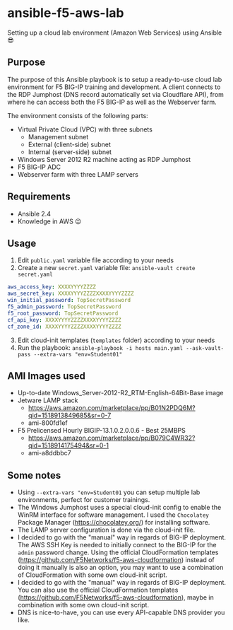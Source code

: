 # ansible-f5-aws-lab
Setting up a cloud lab environment (Amazon Web Services) using Ansible :sunglasses:
## Purpose
The purpose of this Ansible playbook is to setup a ready-to-use cloud lab environment for F5 BIG-IP training and development. A client connects to the RDP Jumphost (DNS record automatically set via Cloudflare API), from where he can access both the F5 BIG-IP as well as the Webserver farm. 

The environment consists of the following parts:
* Virtual Private Cloud (VPC) with three subnets
  * Management subnet
  * External (client-side) subnet
  * Internal (server-side) subnet
* Windows Server 2012 R2 machine acting as RDP Jumphost
* F5 BIG-IP ADC
* Webserver farm with three LAMP servers 

## Requirements
* Ansible 2.4
* Knowledge in AWS :wink:
## Usage
1. Edit `public.yaml` variable file according to your needs
2. Create a new `secret.yaml` variable file: `ansible-vault create secret.yaml`
```yaml
aws_access_key: XXXXYYYYZZZZ
aws_secret_key: XXXXYYYYZZZZXXXXYYYYZZZZ
win_initial_password: TopSecretPassword
f5_admin_password: TopSecretPassword
f5_root_password: TopSecretPassword
cf_api_key: XXXXYYYYZZZZXXXXYYYYZZZZ
cf_zone_id: XXXXYYYYZZZZXXXXYYYYZZZZ
```
3. Edit cloud-init templates (`templates` folder) according to your needs
4. Run the playbook: `ansible-playbook -i hosts main.yaml --ask-vault-pass --extra-vars "env=Student01"`

## AMI Images used
- Up-to-date Windows_Server-2012-R2_RTM-English-64Bit-Base image
- Jetware LAMP stack
  - https://aws.amazon.com/marketplace/pp/B01N2PDQ6M?qid=1518913849685&sr=0-7
  - ami-800fd1ef
- F5 Prelicensed Hourly BIGIP-13.1.0.2.0.0.6 - Best 25MBPS
  - https://aws.amazon.com/marketplace/pp/B079C4WR32?qid=1518914175494&sr=0-1
  - ami-a8ddbbc7

## Some notes
- Using `--extra-vars "env=Student01` you can setup multiple lab environments, perfect for customer trainings.
- The Windows Jumphost uses a special cloud-init config to enable the WinRM interface for software management. I used the `Chocolatey` Package Manager (https://chocolatey.org/) for installing software. 
- The LAMP server configuration is done via the cloud-init file. 
- I decided to go with the "manual" way in regards of BIG-IP deployment. The AWS SSH Key is needed to initially connect to the BIG-IP for the `admin` password change. Using the official CloudFormation templates (https://github.com/F5Networks/f5-aws-cloudformation) instead of doing it manually is also an option, you may want to use a combination of CloudFormation with some own cloud-init script. 
- I decided to go with the "manual" way in regards of BIG-IP deployment. You can also use the official CloudFormation templates (https://github.com/F5Networks/f5-aws-cloudformation), maybe in combination with some own cloud-init script. 
- DNS is nice-to-have, you can use every API-capable DNS provider you like. 
